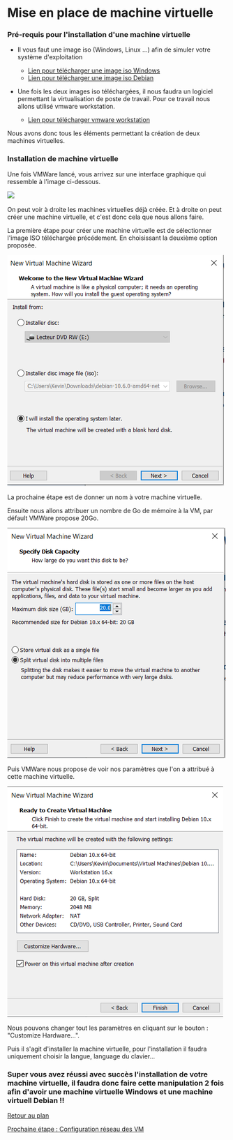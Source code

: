 # Mise en place de machine virtuelle

### Pré-requis pour l'installation d'une machine virtuelle

* Il vous faut une image iso (Windows, Linux ...) afin de simuler votre système d'exploitation
  * [Lien pour télécharger une image iso Windows](https://www.microsoft.com/fr-fr/software-download/windows10)  
  * [Lien pour télécharger une image iso Debian](https://lecrabeinfo.net/telecharger-les-iso-de-debian-11-bullseye.html)

* Une fois les deux images iso téléchargées, il nous faudra un logiciel permettant la virtualisation de poste de travail. Pour ce travail nous allons utilisé vmware workstation.
  * [Lien pour télécharger vmware workstation](https://www.vmware.com/fr/products/workstation-pro/workstation-pro-evaluation.html)

Nous avons donc tous les éléments permettant la création de deux machines virtuelles. 

### Installation de machine virtuelle

Une fois VMWare lancé, vous arrivez sur une interface graphique qui ressemble à l'image ci-dessous.

![](https://github.com/kevinguyodo/Linux-deuxieme-annee/blob/main/TP1/IMG/Pr%C3%A9sentation_VMware.PNG)

On peut voir à droite les machines virtuelles déjà créée. Et à droite on peut créer une machine virtuelle, et c'est donc cela que nous allons faire.

La première étape pour créer une machine virtuelle est de sélectionner l'image ISO téléchargée précédement. En choisissant la deuxième option proposée.

![](https://github.com/kevinguyodo/Linux-deuxieme-annee/blob/main/TP1/IMG/Etape2.PNG)

La prochaine étape est de donner un nom à votre machine virtuelle.

Ensuite nous allons attribuer un nombre de Go de mémoire à la VM, par défault VMWare propose 20Go.

![](https://github.com/kevinguyodo/Linux-deuxieme-annee/blob/main/TP1/IMG/Etape4.PNG)

Puis VMWare nous propose de voir nos paramètres que l'on a attribué à cette machine virtuelle.

![](https://github.com/kevinguyodo/Linux-deuxieme-annee/blob/main/TP1/IMG/Etape5.PNG)

Nous pouvons changer tout les paramètres en cliquant sur le bouton : "Customize Hardware...".

Puis il s'agit d'installer la machine virtuelle, pour l'installation il faudra uniquement choisir la langue, language du clavier...

### Super vous avez réussi avec succès l'installation de votre machine virtuelle, il faudra donc faire cette manipulation 2 fois afin d'avoir une machine virtuelle Windows et une machine virtuell Debian !!

[Retour au plan](https://github.com/kevinguyodo/Linux-deuxieme-annee/blob/main/TP1/Plan.md)

[Prochaine étape : Configuration réseau des VM](https://github.com/kevinguyodo/Linux-deuxieme-annee/blob/main/TP1/R%C3%A9glages%20r%C3%A9seaux.md)
